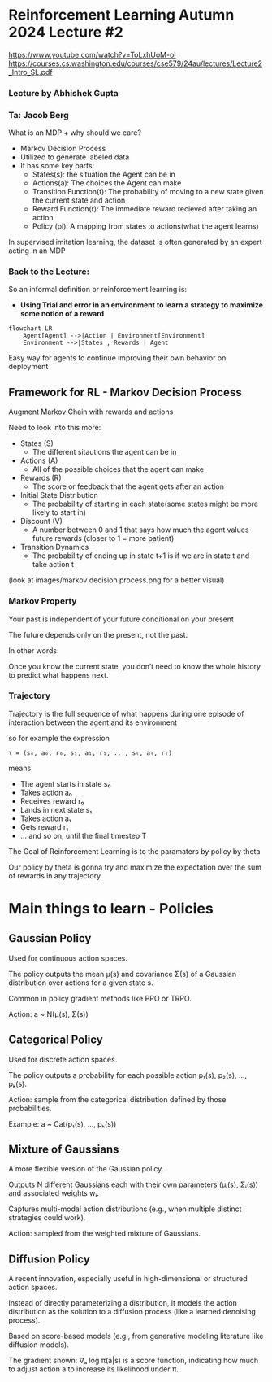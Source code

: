 # Reinforcement Learning Autumn 2024 Lecture #2
https://www.youtube.com/watch?v=ToLxhUoM-oI
https://courses.cs.washington.edu/courses/cse579/24au/lectures/Lecture2_Intro_SL.pdf


### Lecture by Abhishek Gupta
### Ta: Jacob Berg

What is an MDP + why should we care?
- Markov Decision Process
- Utilized to generate labeled data
- It has some key parts:
    - States(s): the situation the Agent can be in
    - Actions(a): The choices the Agent can make
    - Transition Function(t): The probability of moving to a new state given the current state and action
    - Reward Function(r): The immediate reward recieved after taking an action
    - Policy (pi): A mapping from states to actions(what the agent learns)

In supervised imitation learning, the dataset is often generated by an expert acting in an MDP

### Back to the Lecture:

So an informal definition or reinforcement learning is:
- **Using Trial and error in an environment to learn a strategy to maximize some notion of a reward**

```mermaid 
flowchart LR
    Agent[Agent] -->|Action | Environment[Environment]
    Environment -->|States , Rewards | Agent
```

Easy way for agents to continue improving their own behavior on deployment


## Framework for RL - Markov Decision Process
Augment Markov Chain with rewards and actions

Need to look into this more:
- States (S) 
    - The different sitautions the agent can be in
- Actions (A)
    - All of the possible choices that the agent can make
- Rewards (R)
    - The score or feedback that the agent gets after an action
- Initial State Distribution
    - The probability of starting in each state(some states might be more likely to start in)
- Discount (V)
    - A number between 0 and 1 that says how much the agent values future rewards (closer to 1 = more patient)
- Transition Dynamics
    - The probability of ending up in state t+1 is if we are in state t and take action t


(look at images/markov decision process.png for a better visual)

### Markov Property
Your past is independent of your future conditional on your present

The future depends only on the present, not the past.

In other words:

Once you know the current state, you don’t need to know the whole history to predict what happens next.


### Trajectory 
Trajectory is the full sequence of what happens during one episode of interaction between the agent and its environment

so for example the expression

```τ = (s₀, a₀, r₀, s₁, a₁, r₁, ..., sₜ, aₜ, rₜ)```

means 

- The agent starts in state s₀
- Takes action a₀
- Receives reward r₀
- Lands in next state s₁
- Takes action a₁
- Gets reward r₁
- … and so on, until the final timestep T


The Goal of Reinforcement Learning is to the paramaters by policy by theta

Our policy by theta is gonna try and maximize the expectation over the sum of rewards in any trajectory

# Main things to learn - Policies
## Gaussian Policy
Used for continuous action spaces.

The policy outputs the mean μ(s) and covariance Σ(s) of a Gaussian distribution over actions for a given state s.

Common in policy gradient methods like PPO or TRPO.

Action: a ~ N(μ(s), Σ(s))

## Categorical Policy
Used for discrete action spaces.

The policy outputs a probability for each possible action p₁(s), p₂(s), ..., pₖ(s).

Action: sample from the categorical distribution defined by those probabilities.

Example: a ~ Cat(p₁(s), ..., pₖ(s))

## Mixture of Gaussians
A more flexible version of the Gaussian policy.

Outputs N different Gaussians each with their own parameters (μᵢ(s), Σᵢ(s)) and associated weights wᵢ.

Captures multi-modal action distributions (e.g., when multiple distinct strategies could work).

Action: sampled from the weighted mixture of Gaussians.

## Diffusion Policy
A recent innovation, especially useful in high-dimensional or structured action spaces.

Instead of directly parameterizing a distribution, it models the action distribution as the solution to a diffusion process (like a learned denoising process).

Based on score-based models (e.g., from generative modeling literature like diffusion models).

The gradient shown: ∇ₐ log π(a|s) is a score function, indicating how much to adjust action a to increase its likelihood under π.


